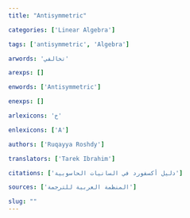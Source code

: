 ```yaml
---
title: "Antisymmetric"

categories: ['Linear Algebra']

tags: ['antisymmetric', 'Algebra']

arwords: 'تخالفي'

arexps: []

enwords: ['Antisymmetric']

enexps: []

arlexicons: 'خ'

enlexicons: ['A']

authors: ['Ruqayya Roshdy']

translators: ['Tarek Ibrahim']

citations: ['دليل أكسفورد في السانيات الحاسوبية']

sources: ['المنظمة العربية للترجمة']

slug: ""
---
```

